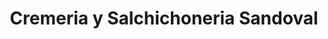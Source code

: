 ---
title: "Cremeria y Salchichoneria Sandoval"
url: /toluca-estado-de-mexico/cremeria-y-salchichoneria-sandoval/
shop: general
---